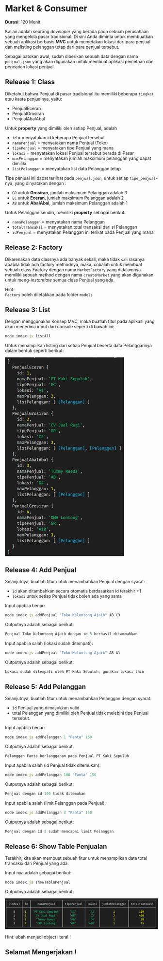 # Market & Consumer

__Durasi__: 120 Menit

Kalian adalah seorang *developer* yang berada pada sebuah perusahaan yang
mengelola pasar tradisional. Di sini Anda diminta untuk membuatkan sebuah
aplikasi berbasis **MVC** untuk memetakan lokasi dari para penjual 
dan melisting pelanggan tetap dari para penjual tersebut.

Sebagai patokan awal, sudah diberikan sebuah data dengan nama `penjual.json` yang
akan digunakan untuk membuat aplikasi pemetaan dan pencarian lokasi penjual.

## Release 1: Class
Diketahui bahwa Penjual di pasar tradisional itu memiliki beberapa `tingkat`
atau kasta penjualnya, yaitu:
- PenjualEceran
- PenjualGrosiran
- PenjualAbalAbal

Untuk **property** yang dimiliki oleh setiap Penjual, adalah
- `id` = menyatakan id keberapa Penjual tersebut
- `namaPenjual` = menyatakan nama Penjual (Toko)
- `tipePenjual` = menyatakan tipe Penjual yang mana
- `lokasi` = menyatakan lokasi Penjual tersebut berada di Pasar
- `maxPelanggan` = menyatakan jumlah maksimum pelanggan yang dapat dimiliki
- `listPelanggan` = menyatakan list data Pelanggan tetap

Tipe penjual ini dapat terlihat pada `penjual.json`, untuk setiap 
`tipe_penjual`-nya, yang dinyatakan dengan :
- `GR` untuk **Grosiran**, jumlah maksimum Pelanggan adalah 3
- `EC` untuk **Eceran**, jumlah maksimum Pelanggan adalah 2
- `AB` untuk **AbalAbal**, jumlah maksimum Pelanggan adalah 1

Untuk Pelanggan sendiri, memiliki **property** sebagai berikut:
- `namaPelanggan` = menyatakan nama Pelanggan
- `totalTransaksi` = menyatakan total transaksi dari si Pelanggan
- `idPenjual` = menyatakan Pelanggan ini terikat pada Penjual yang mana

## Release 2: Factory
Dikarenakan data classnya ada banyak sekali, maka tidak `sah` rasanya apabila
tidak ada factory methodnya, maka, cobalah untuk membuat sebuah class Factory
dengan nama `MarketFactory` yang didalamnya memiliki sebuah method dengan nama
`createMarket` yang akan digunakan untuk meng-*instantiate* semua class 
Penjual yang ada.

Hint:  
`Factory` boleh diletakkan pada folder `models`

## Release 3: List
Dengan menggunakan Konsep MVC, maka buatlah fitur pada aplikasi yang akan 
menerima input dari console seperti di bawah ini:

```javascript
node index.js listAll
```

Untuk menampilkan listing dari setiap Penjual beserta data Pelanggannya dalam
bentuk seperti berikut:

![](assets/listall.png)

## Release 4: Add Penjual
Selanjutnya, buatlah fitur untuk menambahkan Penjual dengan syarat:
- `id` akan ditambahkan secara otomatis berdasarkan id terakhir +1
- `lokasi` untuk setiap Penjual tidak boleh ada yang sama

Input apabila benar:
```javascript
node index.js addPenjual "Toko Kelontong Ajaib" AB C3
```

Outputnya adalah sebagai berikut:
```javascript
Penjual Toko Kelontong Ajaib dengan id 5 berhasil ditambahkan
```

Input apabila salah (lokasi sudah ditempati):
```javascript
node index.js addPenjual "Toko Kelontong Ajaib" AB A1
```

Outputnya adalah sebagai berikut:
```javascript
Lokasi sudah ditempati oleh PT Kaki Sepuluh, gunakan lokasi lain
```

## Release 5: Add Pelanggan
Selanjutnya, buatlah fitur untuk menambahkan Pelanggan dengan syarat:
- `id` Penjual yang dimasukkan valid
- total Pelanggan yang dimiliki oleh Penjual tidak melebihi tipe Penjual 
  tersebut.

Input apabila benar:
```javascript
node index.js addPelanggan 1 "Fanta" 150
```

Outputnya adalah sebagai berikut:
```javascript
Pelanggan Fanta berlangganan pada Penjual PT Kaki Sepuluh
```

Input apabila salah (id Penjual tidak ditemukan):
```javascript
node index.js addPelanggan 100 "Fanta" 150
```

Outputnya adalah sebagai berikut:
```javascript
Penjual dengan id 100 tidak ditemukan
```

Input apabila salah (limit Pelanggan pada Penjual):
```javascript
node index.js addPelanggan 3 "Fanta" 150  
```

Outputnya adalah sebagai berikut:
```javascript
Penjual dengan id 3 sudah mencapai limit Pelanggan
```

## Release 6: Show Table Penjualan
Terakhir, kita akan membuat sebuah fitur untuk menampilkan data total transaksi
dari Penjual yang ada.


Input nya adalah sebagai berikut:
```javascript
node index.js showTablePenjual
```

Outputnya adalah sebagai berikut:  

![](assets/showtablepenjual.png)

Hint: ubah menjadi object literal !

## Selamat Mengerjakan !